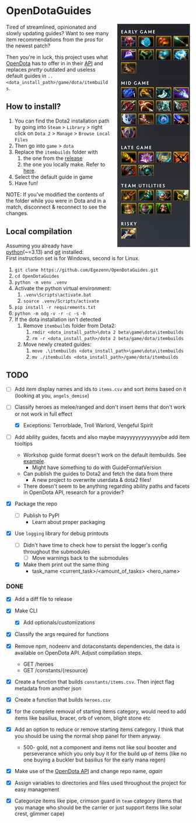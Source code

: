# OpenDotaGuides

<img alt="Windranger guide" style="padding-left:20px;" align="right" src="assets/image.png">

Tired of streamlined, opinionated and slowly updating guides? Want to see many item recommendations from the pros for the newest patch?

Then you're in luck, this project uses what [OpenDota](https://www.opendota.com) has to offer in in their [API](https://docs.opendota.com) and replaces *pretty* outdated and useless default guides in `..<dota_install_path>/game/dota/itembuilds`.

## How to install?

1. You can find the Dota2 installation path by going into `Steam` \> `Library` \> right click on `Dota 2` \> `Manage` \> `Browse Local Files`
2. Then go into `game` \> `dota`
3. Replace the `itembuilds` folder with
    1. the one from the [release](https://github.com/Egezenn/OpenDotaGuides/releases)
    2. the one you locally make. Refer to [here](#local-compilation).
4. Select the default guide in game
5. Have fun!

NOTE: If you've modified the contents of the folder while you were in Dota and in a match, disconnect & reconnect to see the changes.

## Local compilation

Assuming you already have [python](https://www.python.org/downloads/)(~=3.13) and [git](https://git-scm.com/downloads) installed:  
First instruction set is for Windows, second is for Linux.

1. `git clone https://github.com/Egezenn/OpenDotaGuides.git`
2. `cd OpenDotaGuides`
3. `python -m venv .venv`
4. Activate the python virtual environment:
   1. `.venv\Scripts\activate.bat`
   2. `source .venv/Scripts/activate`
5. `pip install -r requirements.txt`
6. `python -m odg` `-v -r -c -s` `-h`
7. If the dota installation isn't detected
    1. Remove `itembuilds` folder from Dota2:
        1. `rmdir <dota_install_path>\dota 2 beta\game\dota\itembuilds`
        2. `rm -r <dota_install_path>/dota 2 beta/game/dota/itembuilds`
    2. Move newly created guides:
        1. `move .\itembuilds <dota_install_path>\game\dota\itembuilds`
        2. `mv ./itembuilds <dota_install_path>/game/dota/itembuilds`

## TODO

- [ ] Add item display names and ids to `items.csv` and sort items based on it (looking at you, `angels_demise`)

- [ ] Classify heroes as melee/ranged and don't insert items that don't work or not work in full effect
  - [x] Exceptions: Terrorblade, Troll Warlord, Vengeful Spirit

- [ ] Add ability guides, facets and also maybe mayyyyyyyyyyyyybe add item tooltips
  - Workshop guide format doesn't work on the default itembuilds. See [example](constants/default_antimage.txt).
    - Might have something to do with GuideFormatVersion
  - Can publish the guides to Dota2 and fetch the data from there
    - A new project to overwrite userdata & dota2 files!
  - There doesn't seem to be anything regarding ability paths and facets in OpenDota API, research for a provider?

- [x] Package the repo
  - [ ] Publish to PyPI
    - Learn about proper packaging

- [x] Use `logging` library for debug printouts
  - [ ] Didn't have time to check how to persist the logger's config throughout the submodules
    - [ ] Move warnings back to the submodules
  - [x] Make them print out the same thing
    - task_name \<current_task\>/\<amount_of_tasks\> \<hero_name\>

### DONE

- [x] Add a diff file to release

- [x] Make CLI
  - [x] Add optionals/customizations

- [x] Classify the args required for functions

- [x] Remove npm, nodeenv and dotaconstants dependencies, the data is available on OpenDota API. Adjust compilation steps.
  - GET /heroes
  - GET /constants/{resource}

- [x] Create a function that builds `constants/items.csv`. Then inject flag metadata from another json

- [x] Create a function that builds `heroes.csv`

- [x] for the complete removal of starting items category, would need to add items like basilius, bracer, orb of venom, blight stone etc

- [x] Add an option to reduce or remove starting items category. I think that you should be using the normal shop panel for them anyway.
  - 500- gold, not a component and items not like soul booster and perseverance which you only buy it for the build up of items (like no one buying a buckler but basilius for the early mana regen)

- [x] Make use of the [OpenDota API](https://docs.opendota.com/) and change repo name, *again*

- [x] Assign variables to directories and files used throughout the project for easy management

- [x] Categorize items like pipe, crimson guard in `team` category (items that you manage who should be the carrier or just support items like solar crest, glimmer cape)
